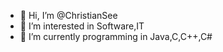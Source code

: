 - 👋 Hi, I’m @ChristianSee
- 👀 I’m interested in Software,IT
- 🌱 I’m currently programming in Java,C,C++,C#


<!---
ChristianSee/ChristianSee is a ✨ special ✨ repository because its `README.md` (this file) appears on your GitHub profile.
You can click the Preview link to take a look at your changes.
--->
